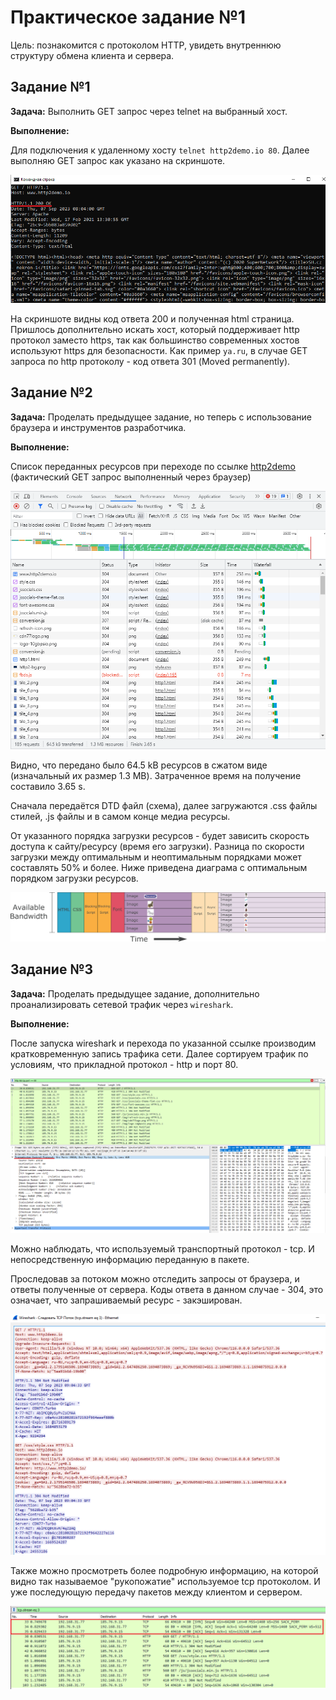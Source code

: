 # Практическое задание №1

Цель: познакомится с протоколом HTTP, увидеть внутреннюю структуру обмена
клиента и сервера.

## Задание №1

**Задача:** Выполнить GET запрос через telnet на выбранный хост.

**Выполнение:**

Для подключения к удаленному хосту `telnet http2demo.io 80`. 
Далее выполняю GET запрос как указано на скриншоте.  

<img src="images/telnet.png">  

На скриншоте видны код ответа 200 и полученная html страница.
Пришлось дополнительно искать хост, который поддерживает http протокол заместо https, так как
большинство современных хостов используют https для безопасности. Как пример `ya.ru`, 
в случае GET запроса по http протоколу - код ответа 301 (Moved permanently).  

## Задание №2

**Задача:** Проделать предыдущее задание, но теперь с использование браузера и инструментов разработчика.

**Выполнение:**

Список переданных ресурсов при переходе по ссылке [http2demo](http://http2demo.io)
(фактический GET запрос выполненный через браузер)

<img src="images/browser.png">

Видно, что передано было 64.5 kB ресурсов в сжатом виде (изначальный их размер 1.3 MB).
Затраченное время на получение составило 3.65 s.

Сначала передаётся DTD файл (схема), далее загружаются .css файлы стилей, .js файлы и
в самом конце медиа ресурсы.

От указанного порядка загрузки ресурсов - будет зависить скорость доступа к сайту/ресурсу (время его загрузки).
Разница по скорости загрузки между оптимальным и неоптимальным порядками может составлять 50% и более.
Ниже приведена диаграма с оптимальным порядком загрузки ресурсов.

<img src="images/diagram.png">

## Задание №3

**Задача:** Проделать предыдущее задание, дополнительно проанализировать сетевой трафик через `wireshark`.

**Выполнение:**

После запуска wireshark и перехода по указанной ссылке производим кратковременную запись трафика сети.
Далее сортируем трафик по условиям, что прикладной протокол - http и порт 80.

<img src="images/http_requests_list.png">

Можно наблюдать, что используемый транспортный протокол - tcp. И непосредственную информацию переданную в пакете.

Проследовав за потоком можно отследить запросы от браузера, и ответы полученные от сервера.
Коды ответа в данном случае - 304, это означает, что запрашиваемый ресурс - закэширован.

<img src="images/follow_request_details.png">

Также можно просмотреть более подробную информацию, на которой видно так называемое "рукопожатие"
используемое tcp протоколом. И уже последующую передачу пакетов между клиентом и сервером.

<img src="images/follow_request_list.png">
